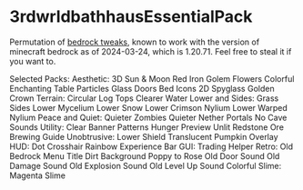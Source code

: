 # 3rdwrldbathhausEssentialPack
Permutation of [bedrock tweaks](https://bedrocktweaks.net/resource-packs/), known to work with the version of minecraft bedrock as of 2024-03-24, which is 1.20.71. Feel free to steal it if you want to.

Selected Packs:
	Aesthetic:
		3D Sun & Moon
		Red Iron Golem Flowers
		Colorful Enchanting Table Particles
		Glass Doors
		Bed Icons
		2D Spyglass
		Golden Crown
	Terrain:
		Circular Log Tops
		Clearer Water
	Lower and Sides:
		Grass Sides
		Lower Mycelium
		Lower Snow
		Lower Crimson Nylium
		Lower Warped Nylium
	Peace and Quiet:
		Quieter Zombies
		Quieter Nether Portals
		No Cave Sounds
	Utility:
		Clear Banner Patterns
		Hunger Preview
		Unlit Redstone Ore
		Brewing Guide
	Unobtrusive:
		Lower Shield
		Translucent Pumpkin Overlay
	HUD:
		Dot Crosshair
		Rainbow Experience Bar
	GUI:
		Trading Helper
	Retro:
		Old Bedrock Menu Title
		Dirt Background
		Poppy to Rose
		Old Door Sound
		Old Damage Sound
		Old Explosion Sound
		Old Level Up Sound
	Colorful Slime:
		Magenta Slime
